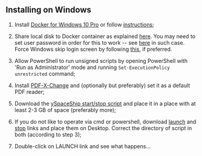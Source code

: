 ## Installing on Windows

1. Install [Docker for Windows 10 Pro](https://download.docker.com/win/stable/InstallDocker.msi) or follow [instructions](https://docs.docker.com/docker-for-windows/);

1. Share local disk to Docker container as explained [here](https://rominirani.com/docker-on-windows-mounting-host-directories-d96f3f056a2c#.vi1t2jpco). You may need to set user password in order for this to work -- see [here](https://www.tenforums.com/tutorials/5239-password-user-account-change-windows-10-a.html) in such case. Force Windows skip login screen by following [this](https://www.windows10forums.com/threads/how-to-disable-login-screen-on-win-10.165/), if preferred.

1. Allow PowerShell to run unsigned scripts by opening PowerShell with 'Run as Administrator' mode and running `Set-ExecutionPolicy unrestricted` command;

1. Install [PDF-X-Change](https://www.tracker-software.com/product/pdf-xchange-editor) and (optionally but preferably) set it as a default PDF reader;

1. Download the [ySpaceShip start/stop script](https://bitbucket.org/vveitas/yspaceship/raw/master/scripts/yspaceship.ps1) and place it in a place with at least 2-3 GB of space (preferably more);

1. If you do  not like to operate via cmd or powershell, download [launch](https://bitbucket.org/vveitas/yspaceship/raw/master/scripts/ySpaceShip%20LAUNCH.lnk) and [stop](https://bitbucket.org/vveitas/yspaceship/raw/master/scripts/ySpaceShip%20STOP.lnk) links and place them on Desktop. Correct the directory of script in both (according to step 3);

1. Double-click on LAUNCH link and see what happens...
